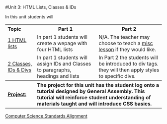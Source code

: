 #Unit 3: HTML Lists, Classes & IDs 

In this unit students will 

<table>
<tr>
	<th align="left">Topic</th>
	<th>Part 1</th>
	<th>Part 2</th>
</tr>
<tr>
	<td align="left"> <a href="topics/topic1">1 HTML lists</a> </td>
	<td>In part 1 students will create a wepage with four HTML lists  </td>
	<td>N/A. The teacher may choose to teach a <a href="../../../miscLessons">misc lesson</a> if they would like.</td>
</tr>
<tr>
	<td align="left"> <a href="topics/topic2">2 Classes, IDs & Divs</a> </td>
	<td>In part 1 students will assign IDs and Classes to paragraphs, headings and lists</td>
	<td> In Part 2 the students will be introduced to div tags. they will then apply styles to specific divs. </td>
</tr>
<tr>
	<th align="left"><a href ="projects/project1" >Project: </a> </th>
	<th align="left" colspan="2">The project for this unit has the student log onto a tutorial designed by General Assembly. This tutorial will reinforce student understanding of materials taught and will introduce CSS basics. </th>
</table>


[Computer Science Standards Alignment](csStandards.md)



